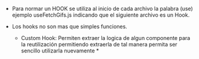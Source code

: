 - Para normar un HOOK se utiliza al inicio de cada archivo la palabra (use) ejemplo useFetchGifs.js indicando que el siguiente archivo es un Hook.
- Los hooks no son mas que simples funciones.


    * Custom Hook: Permiten extraer la logica de algun componente para la reutilización permitiendo extraerla de tal manera permita ser sencillo utilizarla nuevamente *